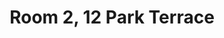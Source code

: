 ---
basin: 'No'
cudn: true
floor: Ground
grade: 6
images: []
living_room: 'No'
location: Park Terrace
name: '2'
network: Wireless Only
title: Room 2, 12 Park Terrace
---
